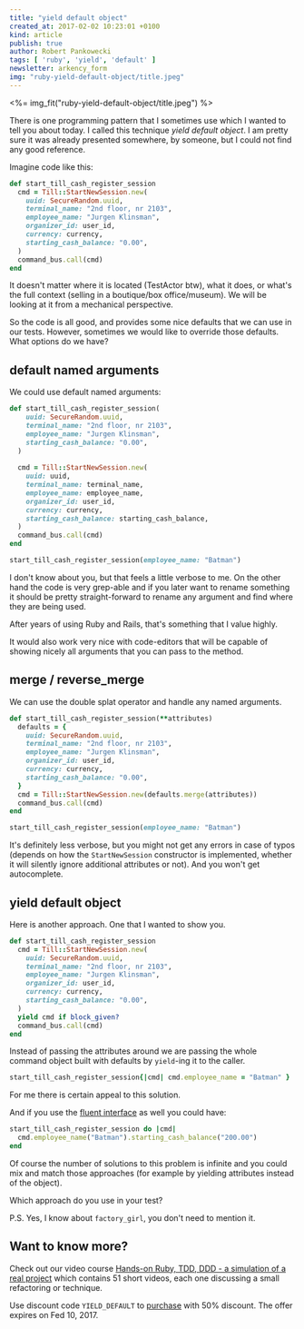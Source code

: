```yaml
---
title: "yield default object"
created_at: 2017-02-02 10:23:01 +0100
kind: article
publish: true
author: Robert Pankowecki
tags: [ 'ruby', 'yield', 'default' ]
newsletter: arkency_form
img: "ruby-yield-default-object/title.jpeg"
---
```


<%= img_fit("ruby-yield-default-object/title.jpeg") %>

There is one programming pattern that I sometimes use
which I wanted to tell you about today. I called this technique
_yield default object_. I am pretty sure it was already presented
somewhere, by someone, but I could not find any good reference.

<!-- more -->

Imagine code like this:

```ruby
def start_till_cash_register_session
  cmd = Till::StartNewSession.new(
    uuid: SecureRandom.uuid,
    terminal_name: "2nd floor, nr 2103",
    employee_name: "Jurgen Klinsman",
    organizer_id: user_id,
    currency: currency,
    starting_cash_balance: "0.00",
  )
  command_bus.call(cmd)
end
```

It doesn't matter where it is located (TestActor btw), what it does,
or what's the full context (selling in a boutique/box office/museum).
We will be looking at it from a mechanical perspective.
 
So the code is all good, and provides some nice defaults that we can
use in our tests. However, sometimes we would like to override those
defaults. What options do we have?

## default named arguments

We could use default named arguments:

```ruby
def start_till_cash_register_session(
    uuid: SecureRandom.uuid,
    terminal_name: "2nd floor, nr 2103",
    employee_name: "Jurgen Klinsman",
    starting_cash_balance: "0.00",
  )
  
  cmd = Till::StartNewSession.new(
    uuid: uuid,
    terminal_name: terminal_name,
    employee_name: employee_name,
    organizer_id: user_id,
    currency: currency,
    starting_cash_balance: starting_cash_balance,
  )
  command_bus.call(cmd)
end
```

```ruby
start_till_cash_register_session(employee_name: "Batman")
```

I don't know about you, but that feels a little verbose to me.
On the other hand the code is very grep-able and if you later
want to rename something it should be pretty straight-forward
to rename any argument and find where they are being used.

After years of using Ruby and Rails, that's something that I
value highly.

It would also work very nice with code-editors that will be
capable of showing nicely all arguments that you can pass to
the method.

## merge / reverse_merge

We can use the double splat operator and handle any named arguments.

```ruby
def start_till_cash_register_session(**attributes)
  defaults = {
    uuid: SecureRandom.uuid,
    terminal_name: "2nd floor, nr 2103",
    employee_name: "Jurgen Klinsman",
    organizer_id: user_id,
    currency: currency,
    starting_cash_balance: "0.00",
  }
  cmd = Till::StartNewSession.new(defaults.merge(attributes))
  command_bus.call(cmd)
end
```

```ruby
start_till_cash_register_session(employee_name: "Batman")
```

It's definitely less verbose, but you might not get any errors
in case of typos (depends on how the `StartNewSession` constructor
is implemented, whether it will silently ignore additional
attributes or not). And you won't get autocomplete.

## yield default object

Here is another approach. One that I wanted to show you.

```ruby
def start_till_cash_register_session
  cmd = Till::StartNewSession.new(
    uuid: SecureRandom.uuid,
    terminal_name: "2nd floor, nr 2103",
    employee_name: "Jurgen Klinsman",
    organizer_id: user_id,
    currency: currency,
    starting_cash_balance: "0.00",
  )
  yield cmd if block_given?
  command_bus.call(cmd)
end
```

Instead of passing the attributes around we are passing the whole
command object built with defaults by `yield`-ing it to the caller. 

```ruby
start_till_cash_register_session{|cmd| cmd.employee_name = "Batman" }
```

For me there is certain appeal to this solution.

And if you use the [fluent interface](/2017/01/fluent-interfaces-in-ruby-ecosystem/)
as well you could have:

```ruby
start_till_cash_register_session do |cmd| 
  cmd.employee_name("Batman").starting_cash_balance("200.00")
end
```

Of course the number of solutions to this problem is infinite and
you could mix and match those approaches (for example by yielding attributes
instead of the object).

Which approach do you use in your test?

P.S. Yes, I know about `factory_girl`, you don't need to mention it.

## Want to know more?

Check out our video course [Hands-on Ruby, TDD, DDD - a simulation of a real project](https://vimeo.com/ondemand/arkencyruby)
which contains 51 short videos, each one discussing a small refactoring or technique.

Use discount code `YIELD_DEFAULT` to [purchase](https://vimeo.com/r/1R9K/LkRzRUpkZX) with 50% discount.
The offer expires on Fed 10, 2017.
